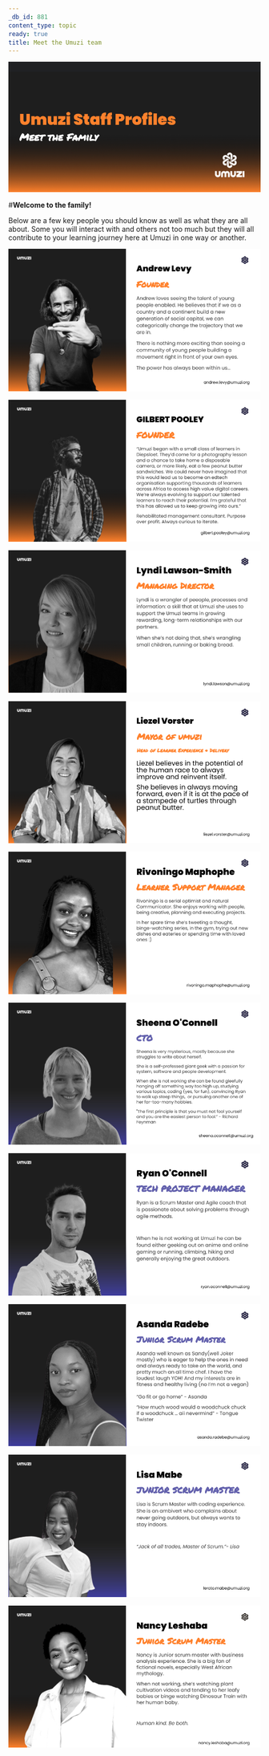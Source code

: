 ```yaml
---
_db_id: 881
content_type: topic
ready: true
title: Meet the Umuzi team
---
```


![staffprofiless](staff_profiless.png)

#**Welcome to the family!**


Below are a few key people you should know as well as what they are all about. 
Some you will interact with and others not too much but they will all contribute to your learning journey here at Umuzi in one way or another.


![Andrew](Andrew.png)

![Gil](Gil.png)

![Lyndi](Lyndi.png)

![Liezel](Liezel.png)

![Rivoningo](Rivoningo.png)

![Sheena](Sheena.png)

![Ryan](Ryan.png)

![Ansanda](Asanda.png)

![Lisa](Lisa.png)

![Nancy](Nancy.png)

